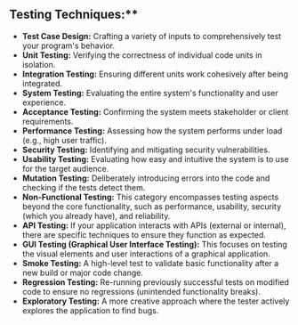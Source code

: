 ## Testing Techniques:**

* **Test Case Design:** Crafting a variety of inputs to comprehensively test your program's behavior.
* **Unit Testing:** Verifying the correctness of individual code units in isolation.
* **Integration Testing:** Ensuring different units work cohesively after being integrated.
* **System Testing:** Evaluating the entire system's functionality and user experience.
* **Acceptance Testing:** Confirming the system meets stakeholder or client requirements.
* **Performance Testing:** Assessing how the system performs under load (e.g., high user traffic).
* **Security Testing:** Identifying and mitigating security vulnerabilities.
* **Usability Testing:** Evaluating how easy and intuitive the system is to use for the target audience.
* **Mutation Testing:** Deliberately introducing errors into the code and checking if the tests detect them.
* **Non-Functional Testing:** This category encompasses testing aspects beyond the core functionality, such as performance, usability, security (which you already have), and reliability.
* **API Testing:** If your application interacts with APIs (external or internal), there are specific techniques to ensure they function as expected.
* **GUI Testing (Graphical User Interface Testing):** This focuses on testing the visual elements and user interactions of a graphical application.
* **Smoke Testing:** A high-level test to validate basic functionality after a new build or major code change.
* **Regression Testing:** Re-running previously successful tests on modified code to ensure no regressions (unintended functionality breaks).
* **Exploratory Testing:** A more creative approach where the tester actively explores the application to find bugs.